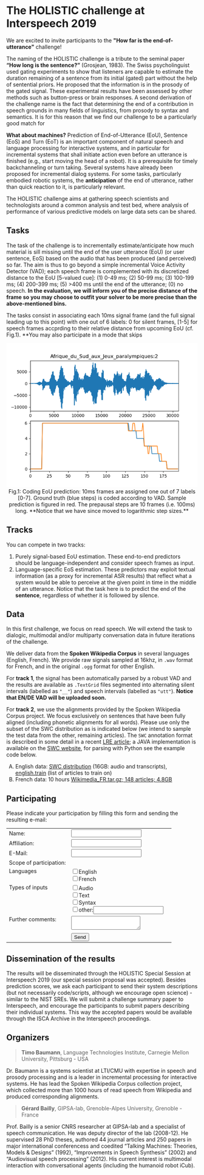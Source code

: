 # The HOLISTIC challenge at Interspeech 2019

We are excited to invite participants to the **"How far is the end-of-utterance"** challenge!

The naming of the HOLISTIC challenge is a tribute to the seminal paper **“How long is the sentence?”** (Grosjean, 1983). 
The Swiss psycholinguist used gating experiments to show that listeners are capable to estimate the duration 
remaining of a sentence from its initial (gated) part without the help of sentential priors. 
He proposed that the information is in the prosody of the gated signal. 
These experimental results have been assessed by other methods such as button-press or brain responses.
A second derivation of the challenge name is the fact that determining the end of a contribution in speech grounds in many fields of linguistics, 
from prosody to syntax and semantics. It is for this reason that we find our challenge to be a particularly good match for 

**What about machines?** Prediction of End-of-Utterance (EoU), Sentence (EoS) and Turn (EoT) is an important component of natural speech and language processing for interactive systems, 
and in particular for incremental systems that shall initiate action even before an utterance is finished (e.g., start moving the head of a robot).
It is a prerequisite for timely backchanneling or turn taking. Several systems have already been proposed for incremental dialog systems. 
For some tasks, particularly embodied robotic systems, the **anticipation** of the end of utterance, rather than quick reaction to it, is particularly relevant.

The HOLISTIC challenge aims at gathering speech scientists and technologists around a common analysis and test bed, 
where analysis of performance of various predictive models on large data sets can be shared.

## Tasks
The task of the challenge is to incrementally estimate/anticipate how much material is sill missing until 
the end of the user utterance (EoU) (or user sentence, EoS) based on the audio that has been produced (and perceived) so far.
The aim is thus to go beyond a simple incremental Voice Activity Detector (VAD); 
each speech frame is complemented with its discretized distance to the EoU [5-valued cue]: 
(1) 0-49 ms; (2) 50-99 ms; (3) 100-199 ms; (4) 200-399 ms; (5) >400 ms until the end of the utterance; (0) no speech.
**In the evaluation, we will inform you of the precise distance of the frame 
so you may choose to outfit your solver to be more precise than the above-mentioned bins.**

The tasks consist in associating each 10ms signal frame (and the full signal leading up to this point) with one out of 6 labels: 
0 for silent frames, [1-5] for speech frames accprding to their relative distance from upcoming EoU (cf. Fig.1).
**You may also participate in a mode that skips 

<p align="center"><img src="pred_EoU.png" /><br/>
Fig.1: Coding EoU prediction: 10ms frames are assigned one out of 7 labels [0-7]. Ground truth (blue steps) is coded according to VAD. Sample prediction is figured in red. The prepausal steps are 10 frames (i.e. 100ms) long. **Notice that we have since moved to logarithmic step sizes.**
</p>

## Tracks
You can compete in two tracks:
1. Purely signal-based EoU estimation. 
These end-to-end predictors should be language-independent and consider speech frames as input.
2. Language-specific EoS estimation. These predictors may exploit textual information
(as a proxy for incremental ASR results) that reflect what a system would be able to 
perceive at the given point in time in the middle of an utterance. Notice that the task 
here is to predict the end of the **sentence**, regardless of whether it is followed by silence.

## Data
In this first challenge, we focus on read speech. We will extend the task to dialogic, 
multimodal and/or multiparty conversation data in future iterations of the challenge.

We deliver data from the **Spoken Wikipedia Corpus** in several languages (English, French). We provide raw signals sampled at 16khz, in `.wav` format for French, and in the original `.ogg` format for other English. 

For **track 1**, the signal has been automatically parsed by a robust VAD and the results are available as `.TextGrid` files segmented into alternating silent intervals (labelled as `"__"`) and speech intervals (labelled as `"utt"`). **Notice that EN/DE VAD will be uploaded soon.**
 
For **track 2**, we use the alignments provided by the Spoken Wikipedia Corpus project. 
We focus exclusively on sentences that have been fully aligned (including phonetic alignments for all words).
Please use only the subset of the SWC distribution as is indicated below 
(we intend to sample the test data from the other, remaining articles).
The `SWC` annotation format is described in some detail in a recent [LRE article](https://nats-www.informatik.uni-hamburg.de/pub/User/TimoBaumann/Publications/lre-article.pdf); 
a JAVA implementation is available on the [SWC website](http://nats.gitlab.io/swc/), for parsing with Python see the example code below.

<ol type="A"><li>English data: <a href="https://www2.informatik.uni-hamburg.de/nats/pub/SWC/SWC_English.tar">SWC distribution</a> (16GB: audio and transcripts), 
<a href="english.train">english.train</a> (list of articles to train on)</li>
<li> French data: 10 hours <a href="https://drive.google.com/file/d/19RjZfzt5oPOWlOQXJRG36-TKpxSG-IG8/view?usp=sharing">Wikimedia_FR.tar.gz; 148 articles; 4.8GB</a></li>
<!--2. German data: 300 hours [.tar]-->
</ol>



## Participating
Please indicate your participation by filling this form and sending the resulting e-mail:
<form action="https://formspree.io/mail@timobaumann.de" method="POST">
<table>
  <tr><td>Name:</td><td><input type="text" name="name"/></td></tr>
  <tr><td>Affiliation:</td><td><input type="text" name="affiliation"/></td></tr>
  <tr><td>E-Mail:</td><td><input type="email" name="_replyto"/></td></tr>
  <tr><td>Scope of participation:</td></tr>
  <tr><td valign="top">Languages</td><td>
  <input type="checkbox" name="languages" value="EN">English</input><br />
  <!--input type="checkbox" name="languages" value="DE">German</input><br /-->
  <input type="checkbox" name="languages" value="FR">French</input><td></tr>
  <tr><td valign="top">Types of inputs</td><td>
  <input type="checkbox" name="types" value="audio">Audio</input><br />
  <input type="checkbox" name="types" value="text">Text</input><br />
  <input type="checkbox" name="types" value="both">Syntax</input><br />
  <input type="checkbox" name="types" value="other">other:</input><input type="text" name="typeother"/></td></tr>
  <tr><td valign="top">Further comments:</td><td><textarea name="comments"></textarea></td></tr>
  <tr><td/><td><input type="submit" value="Send"/></td></tr>
</table>
</form> 


## Dissemination of the results
The results will be disseminated through the HOLISTIC Special Session at Interspeech 2019 (our special session proposal was accepted). 
Besides prediction scores, we ask each participant to send their system descriptions (but not necessarily code/scripts, although we encourage open science) - similar to the NIST SREs. 
We will submit a challenge summary paper to Interspeech, and  encourage the participants to submit papers describing their individual systems. This way the accepted papers would be available through the ISCA Archive in the Interspeech proceedings.

## Organizers

> **Timo Baumann**, Language Technologies Institute, Carnegie Mellon University, Pittsburg - USA

Dr. Baumann is a systems scientist at LTI/CMU with expertise in speech and 
prosody processing and is a leader in incremental processing for interactive systems. 
He has lead the Spoken Wikipedia Corpus collection project, which collected more than 
1000 hours of read speech from Wikipedia and produced corresponding alignments. 

> **Gérard Bailly**, GIPSA-lab, Grenoble-Alpes University, Grenoble - France

Prof. Bailly is a senior CNRS researcher at GIPSA-lab and
a specialist of speech communication. He was deputy director of the lab (2008-12). He supervised 28 PhD theses, authored 44 journal articles and 250 papers in major international conferencess and coedited “Talking Machines: Theories, Models \& Designs” (1992), “Improvements in Speech Synthesis” (2002) and “Audiovisual speech processing” (2012). His current interest is multimodal interaction with conversational agents (including the humanoid robot iCub).
